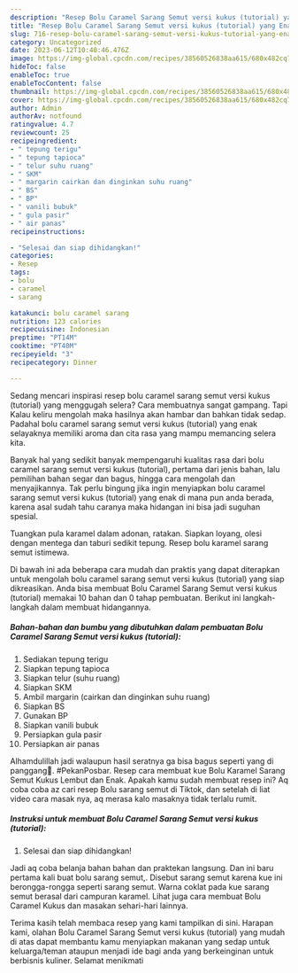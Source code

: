 ```yaml
---
description: "Resep Bolu Caramel Sarang Semut versi kukus (tutorial) yang Enak"
title: "Resep Bolu Caramel Sarang Semut versi kukus (tutorial) yang Enak"
slug: 716-resep-bolu-caramel-sarang-semut-versi-kukus-tutorial-yang-enak
category: Uncategorized
date: 2023-06-12T10:40:46.476Z
image: https://img-global.cpcdn.com/recipes/38560526838aa615/680x482cq70/bolu-caramel-sarang-semut-versi-kukus-tutorial-foto-resep-utama.jpg
hideToc: false
enableToc: true
enableTocContent: false
thumbnail: https://img-global.cpcdn.com/recipes/38560526838aa615/680x482cq70/bolu-caramel-sarang-semut-versi-kukus-tutorial-foto-resep-utama.jpg
cover: https://img-global.cpcdn.com/recipes/38560526838aa615/680x482cq70/bolu-caramel-sarang-semut-versi-kukus-tutorial-foto-resep-utama.jpg
author: Admin
authorAv: notfound
ratingvalue: 4.7
reviewcount: 25
recipeingredient:
- " tepung terigu"
- " tepung tapioca"
- " telur suhu ruang"
- " SKM"
- " margarin cairkan dan dinginkan suhu ruang"
- " BS"
- " BP"
- " vanili bubuk"
- " gula pasir"
- " air panas"
recipeinstructions:

- "Selesai dan siap dihidangkan!"
categories:
- Resep
tags:
- bolu
- caramel
- sarang

katakunci: bolu caramel sarang 
nutrition: 123 calories
recipecuisine: Indonesian
preptime: "PT14M"
cooktime: "PT40M"
recipeyield: "3"
recipecategory: Dinner

---
```



Sedang mencari inspirasi resep bolu caramel sarang semut versi kukus (tutorial) yang menggugah selera? Cara membuatnya sangat gampang. Tapi Kalau keliru mengolah maka hasilnya akan hambar dan bahkan tidak sedap. Padahal bolu caramel sarang semut versi kukus (tutorial) yang enak selayaknya memiliki aroma dan cita rasa yang mampu memancing selera kita.


Banyak hal yang sedikit banyak mempengaruhi kualitas rasa dari bolu caramel sarang semut versi kukus (tutorial), pertama dari jenis bahan, lalu pemilihan bahan segar dan bagus, hingga cara mengolah dan menyajikannya. Tak perlu bingung jika ingin menyiapkan bolu caramel sarang semut versi kukus (tutorial) yang enak di mana pun anda berada, karena asal sudah tahu caranya maka hidangan ini bisa jadi suguhan spesial.

Tuangkan pula karamel dalam adonan, ratakan. Siapkan loyang, olesi dengan mentega dan taburi sedikit tepung. Resep bolu karamel sarang semut istimewa.


Di bawah ini ada beberapa cara mudah dan praktis yang dapat diterapkan untuk mengolah bolu caramel sarang semut versi kukus (tutorial) yang siap dikreasikan. Anda bisa membuat Bolu Caramel Sarang Semut versi kukus (tutorial) memakai 10 bahan dan 0 tahap pembuatan. Berikut ini langkah-langkah dalam membuat hidangannya.

<!--inarticleads1-->

##### Bahan-bahan dan bumbu yang dibutuhkan dalam pembuatan Bolu Caramel Sarang Semut versi kukus (tutorial):

1. Sediakan  tepung terigu
1. Siapkan  tepung tapioca
1. Siapkan  telur (suhu ruang)
1. Siapkan  SKM
1. Ambil  margarin (cairkan dan dinginkan suhu ruang)
1. Siapkan  BS
1. Gunakan  BP
1. Siapkan  vanili bubuk
1. Persiapkan  gula pasir
1. Persiapkan  air panas


Alhamdulillah jadi walaupun hasil seratnya ga bisa bagus seperti yang di panggang🤗. #PekanPosbar. Resep cara membuat kue Bolu Karamel Sarang Semut Kukus Lembut dan Enak. Apakah kamu sudah membuat resep ini? Aq coba coba az cari resep Bolu sarang semut di Tiktok, dan setelah di liat video cara masak nya, aq merasa kalo masaknya tidak terlalu rumit. 

<!--inarticleads2-->

##### Instruksi untuk membuat Bolu Caramel Sarang Semut versi kukus (tutorial):


1. Selesai dan siap dihidangkan!

Jadi aq coba belanja bahan bahan dan praktekan langsung. Dan ini baru pertama kali buat bolu sarang semut,. Disebut sarang semut karena kue ini berongga-rongga seperti sarang semut. Warna coklat pada kue sarang semut berasal dari campuran karamel. Lihat juga cara membuat Bolu Caramel Kukus dan masakan sehari-hari lainnya. 

Terima kasih telah membaca resep yang kami tampilkan di sini. Harapan kami, olahan Bolu Caramel Sarang Semut versi kukus (tutorial) yang mudah di atas dapat membantu kamu menyiapkan makanan yang sedap untuk keluarga/teman ataupun menjadi ide bagi anda yang berkeinginan untuk berbisnis kuliner. Selamat menikmati
